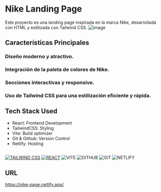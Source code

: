 # Nike Landing Page
Este proyecto es una landing page inspirada en la marca Nike, desarrollada con HTML y estilizada con Tailwind CSS.
![image](https://github.com/Krlozces/landing_page/assets/103806591/f64cf656-db53-406f-8e0b-245e5bea9549)

## Características Principales
### Diseño moderno y atractivo.
### Integración de la paleta de colores de Nike.
### Secciones interactivas y responsive.
### Uso de Tailwind CSS para una estilización eficiente y rápida.

## Tech Stack Used
- React: Frontend Development
- TailwindCSS: Styling
- Vite: Build optimizer
- Git & Github: Version Control
- Netlify: Hosting
## 
[![TAILWIND CSS](https://img.shields.io/badge/Tailwind_CSS-38B2AC?style=for-the-badge&logo=tailwind-css&logoColor=white)](https://tailwindcss.com/)
[![REACT](https://img.shields.io/badge/React-20232A?style=for-the-badge&logo=react&logoColor=61DAFB)](https://reactjs.org/)
![VITE](https://img.shields.io/badge/Vite-B73BFE?style=for-the-badge&logo=vite&logoColor=FFD62E)
![GITHUB](https://img.shields.io/badge/GitHub-100000?style=for-the-badge&logo=github&logoColor=white)
![GIT](https://img.shields.io/badge/GIT-E44C30?style=for-the-badge&logo=git&logoColor=white)
![NETLIFY](https://img.shields.io/badge/Netlify-00C7B7?style=for-the-badge&logo=netlify&logoColor=white)

## URL
https://nike-page.netlify.app/

